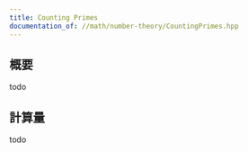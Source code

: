 ```yaml
---
title: Counting Primes
documentation_of: //math/number-theory/CountingPrimes.hpp
---
```


## 概要

todo

## 計算量
todo